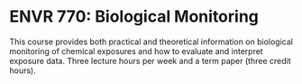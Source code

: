 # ENVR 770: Biological Monitoring

This course provides both practical and theoretical information on biological monitoring of chemical exposures and how to evaluate and interpret exposure data. Three lecture hours per week and a term paper (three credit hours).